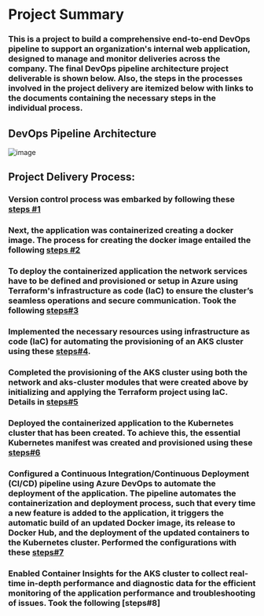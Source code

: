 # Project Summary
### This is a project to build a comprehensive end-to-end DevOps pipeline to support an organization's internal web application, designed to manage and monitor deliveries across the company. The final DevOps pipeline architecture project deliverable is shown below. Also, the steps in the processes involved in the project delivery are itemized below with links to the documents containing the necessary steps in the individual process. 

## DevOps Pipeline Architecture
![image](https://github.com/HKasie/aks-terraform-main/assets/22567426/3d4582bd-fa46-46d8-8557-c916167581be)


## Project Delivery Process:
### Version control process was embarked by following these [steps #1](https://github.com/HKasie/aks-terraform-main/blob/main/Documentation/Documentation%20-%20version%20control.pdf)

### Next, the application was containerized creating a docker image. The process for creating the docker image entailed the following [steps #2](https://github.com/HKasie/aks-terraform-main/blob/main/Documentation/Documentation%20-%20Docker-containerisation%20.pdf)

### To deploy the containerized application the network services have to be defined and provisioned or setup in Azure using Terraform's infrastructure as code (IaC) to ensure the cluster’s seamless operations and secure communication. Took the following [steps#3](https://github.com/HKasie/aks-terraform-main/blob/main/Documentation/Documentation%20-%20Defining%20network%20services%20with%20IaC.pdf) 

### Implemented the necessary resources using infrastructure as code (IaC) for automating the provisioning of an AKS cluster using these [steps#4](https://github.com/HKasie/aks-terraform-main/blob/main/Documentation/Documentation-%20Defining%20an%20AKS%20cluster%20with%20IaC.pdf).

### Completed the provisioning of the AKS cluster using both the network and aks-cluster modules that were created above by initializing and applying the Terraform project using IaC. Details in [steps#5](https://github.com/HKasie/aks-terraform-main/blob/main/Documentation/Documentation-%20Creating%20an%20AKS%20cluster%20with%20IaC.pdf) 

### Deployed the containerized application to the Kubernetes cluster that has been created. To achieve this, the essential Kubernetes manifest was created and provisioned using these [steps#6](https://github.com/HKasie/aks-terraform-main/blob/main/Documentation/Document%20-%20Kubernetes%20Deployment%20to%20AKS.pdf)

### Configured a Continuous Integration/Continuous Deployment (CI/CD) pipeline using Azure DevOps to automate the deployment of the application. The pipeline automates the containerization and deployment process, such that every time a new feature is added to the application, it triggers the automatic build of an updated Docker image, its release to Docker Hub, and the deployment of the updated containers to the Kubernetes cluster. Performed the configurations with these [steps#7](https://github.com/HKasie/aks-terraform-main/blob/main/Documentation/Document%20-%20CI_CD%20pipeline%20with%20Azure%20DevOps.pdf)

### Enabled Container Insights for the AKS cluster to collect real-time in-depth performance and diagnostic data for the efficient monitoring of the application performance and troubleshooting of issues. Took the following [steps#8]
